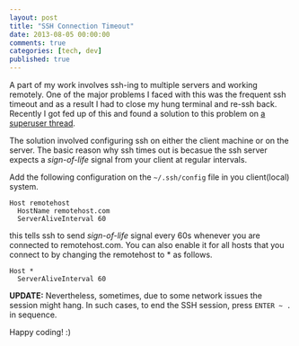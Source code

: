 ```yaml
---
layout: post
title: "SSH Connection Timeout"
date: 2013-08-05 00:00:00
comments: true
categories: [tech, dev]
published: true
---
```


A part of my work involves ssh-ing to multiple servers and working remotely. One of the major problems I faced with this was the frequent ssh timeout and as a result I had to close my hung terminal and re-ssh back. Recently I got fed up of this and found a solution to this problem on [a superuser thread](http://superuser.com/questions/98562/way-to-avoid-ssh-connection-timeout-freezing-of-terminal-tab).

<!-- more -->

The solution involved configuring ssh on either the client machine or on the server. The basic reason why ssh times out is becasue the ssh server expects a _sign-of-life_ signal from your client at regular intervals.

Add the following configuration on the `~/.ssh/config` file in you client(local) system.


	Host remotehost
	  HostName remotehost.com
	  ServerAliveInterval 60


this tells ssh to send _sign-of-life_ signal every 60s whenever you are connected to remotehost.com. You can also enable it for all hosts that you connect to by changing the remotehost to * as follows.


	Host *
	  ServerAliveInterval 60


__UPDATE:__ Nevertheless, sometimes, due to some network issues the session might hang. In such cases, to end the SSH session, press `ENTER ~ .` in sequence.

Happy coding! :)
